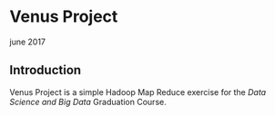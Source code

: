 # Venus Project
june 2017

## Introduction 

Venus Project is a simple Hadoop Map Reduce exercise for the *Data Science and Big Data* Graduation Course. 